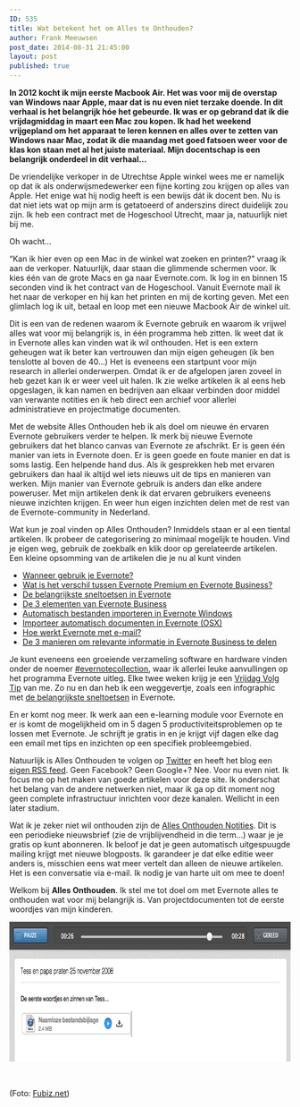 ```yaml
---
ID: 535
title: Wat betekent het om Alles te Onthouden?
author: Frank Meeuwsen
post_date: 2014-08-31 21:45:00
layout: post
published: true
---
```

<strong>In 2012 kocht ik mijn eerste Macbook Air. Het was voor mij de overstap van Windows naar Apple, maar dat is nu even niet terzake doende. In dit verhaal is het belangrijk hóe het gebeurde. Ik was er op gebrand dat ik die vrijdagmiddag in maart een Mac zou kopen. Ik had het weekend vrijgepland om het apparaat te leren kennen en alles over te zetten van Windows naar Mac, zodat ik die maandag met goed fatsoen weer voor de klas kon staan met al het juiste materiaal. Mijn docentschap is een belangrijk onderdeel in dit verhaal…</strong>

<!--more-->De vriendelijke verkoper in de Utrechtse Apple winkel wees me er namelijk op dat ik als onderwijsmedewerker een fijne korting zou krijgen op alles van Apple. Het enige wat hij nodig heeft is een bewijs dát ik docent ben. Nu is dat niet iets wat op mijn arm is getatoeerd of anderszins direct duidelijk zou zijn. Ik heb een contract met de Hogeschool Utrecht, maar ja, natuurlijk niet bij me.

Oh wacht…

“Kan ik hier even op een Mac in de winkel wat zoeken en printen?” vraag ik aan de verkoper. Natuurlijk, daar staan die glimmende schermen voor. Ik kies één van de grote Macs en ga naar Evernote.com. Ik log in en binnen 15 seconden vind ik het contract van de Hogeschool. Vanuit Evernote mail ik het naar de verkoper en hij kan het printen en mij de korting geven. Met een glimlach log ik uit, betaal en loop met een nieuwe Macbook Air de winkel uit.

Dit is een van de redenen waarom ik Evernote gebruik en waarom ik vrijwel alles wat voor mij belangrijk is, in één programma heb zitten. Ik weet dat ik in Evernote alles kan vinden wat ik wil onthouden. Het is een extern geheugen wat ik beter kan vertrouwen dan mijn eigen geheugen (ik ben tenslotte al boven de 40…) Het is eveneens een startpunt voor mijn research in allerlei onderwerpen. Omdat ik er de afgelopen jaren zoveel in heb gezet kan ik er weer veel uit halen. Ik zie welke artikelen ik al eens heb opgeslagen, ik kan namen en bedrijven aan elkaar verbinden door middel van verwante notities en ik heb direct een archief voor allerlei administratieve en projectmatige documenten.

Met de website Alles Onthouden heb ik als doel om nieuwe én ervaren Evernote gebruikers verder te helpen. Ik merk bij nieuwe Evernote gebruikers dat het blanco canvas van Evernote ze afschrikt. Er is geen één manier van iets in Evernote doen. Er is geen goede en foute manier en dat is soms lastig. Een helpende hand dus. Als ik gesprekken heb met ervaren gebruikers dan haal ik altijd wel iets nieuws uit de tips en manieren van werken. Mijn manier van Evernote gebruik is anders dan elke andere poweruser. Met mijn artikelen denk ik dat ervaren gebruikers eveneens nieuwe inzichten krijgen. En weer hun eigen inzichten delen met de rest van de Evernote-community in Nederland.

Wat kun je zoal vinden op Alles Onthouden? Inmiddels staan er al een tiental artikelen. Ik probeer de categorisering zo minimaal mogelijk te houden. Vind je eigen weg, gebruik de zoekbalk en klik door op gerelateerde artikelen. Een kleine opsomming van de artikelen die je nu al kunt vinden

<ul>
    <li><a href="http://allesonthouden.nl/wanneer-gebruik-je-evernote/">Wanneer gebruik je Evernote?</a></li>
    <li><a href="http://allesonthouden.nl/verschil-tussen-evernote-premium-en-evernote-business/">Wat is het verschil tussen Evernote Premium en Evernote Business?</a></li>
    <li><a href="http://allesonthouden.nl/de-belangrijkste-sneltoetsen-evernote/">De belangrijkste sneltoetsen in Evernote</a></li>
    <li><a href="http://allesonthouden.nl/de-3-elementen-van-evernote-business/">De 3 elementen van Evernote Business</a></li>
    <li><a href="http://allesonthouden.nl/automatisch-bestanden-importeren-in-evernote-windows/">Automatisch bestanden importeren in Evernote Windows</a></li>
    <li><a href="http://allesonthouden.nl/importeer-in-osx/">Importeer automatisch documenten in Evernote (OSX)</a></li>
    <li><a href="http://allesonthouden.nl/evernote-en-email/">Hoe werkt Evernote met e-mail?</a></li>
    <li><a href="http://allesonthouden.nl/de-3-manieren-om-relevante-informatie-in-evernote-business-te-delen/">De 3 manieren om relevante informatie in Evernote Business te delen</a></li>
</ul>

Je kunt eveneens een groeiende verzameling software en hardware vinden onder de noemer <a href="http://allesonthouden.nl/tag/evernotecollection/">#evernotecollection</a>, waar ik allerlei leuke aanvullingen op het programma Evernote uitleg. Elke twee weken krijg je een <a href="http://allesonthouden.nl/tag/vrijdagvolgtip/">Vrijdag Volg Tip</a> van me. Zo nu en dan heb ik een weggevertje, zoals een infographic met <a href="http://allesonthouden.nl/de-belangrijkste-sneltoetsen-evernote/">de belangrijkste sneltoetsen</a> in Evernote.

En er komt nog meer. Ik werk aan een e-learning module voor Evernote en er is komt de mogelijkheid om in 5 dagen 5 productiviteitsproblemen op te lossen met Evernote. Je schrijft je gratis in en je krijgt vijf dagen elke dag een email met tips en inzichten op een specifiek probleemgebied.

Natuurlijk is Alles Onthouden te volgen op <a href="http://twitter.com/allesonthouden">Twitter</a> en heeft het blog een <a href="http://allesonthouden.nl/feed">eigen RSS feed</a>. Geen Facebook? Geen Google+? Nee. Voor nu even niet. Ik focus me op het maken van goede artikelen voor deze site. Ik onderschat het belang van de andere netwerken niet, maar ik ga op dit moment nog geen complete infrastructuur inrichten voor deze kanalen. Wellicht in een later stadium.

Wat ik je zeker niet wil onthouden zijn de <a title="Alles Onthouden Notities" href="http://allesonthouden.nl/nieuwsbrief-2/">Alles Onthouden Notities</a>. Dit is een periodieke nieuwsbrief (zie de vrijblijvendheid in die term…) waar je je gratis op kunt abonneren. Ik beloof je dat je geen automatisch uitgespuugde mailing krijgt met nieuwe blogposts. Ik garandeer je dat elke editie weer anders is, misschien eens wat meer vertelt dan alleen de nieuwe artikelen. Het is een conversatie via e-mail. Ik nodig je van harte uit om mee te doen!

Welkom bij <strong>Alles Onthouden</strong>. Ik stel me tot doel om met Evernote alles te onthouden wat voor mij belangrijk is. Van projectdocumenten tot de eerste woordjes van mijn kinderen.

<img class="aligncenter size-full wp-image-544" src="/images/2014/08/Evernote_Business.jpg" alt="Evernote_Business" width="761" height="250" />

&nbsp;

(Foto: <a href="http://www.fubiz.net/2014/04/30/retro-technology-lego-kits/">Fubiz.net</a>)
